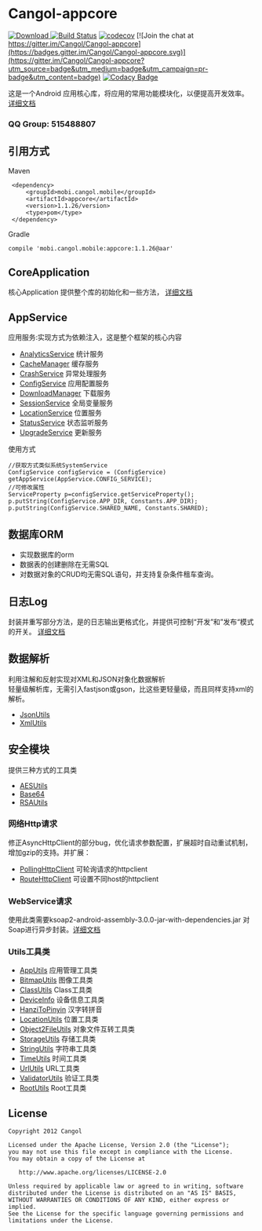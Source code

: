 # Cangol-appcore



[![Download](https://api.bintray.com/packages/cangol/maven/Cangol-appcore/images/download.svg) ](https://bintray.com/cangol/maven/Cangol-appcore/_latestVersion)
[![Build Status](https://travis-ci.org/Cangol/Cangol-appcore.svg?branch=master)](https://travis-ci.org/Cangol/Cangol-appcore)
[![codecov](https://codecov.io/gh/Cangol/Cangol-appcore/branch/master/graph/badge.svg)](https://codecov.io/gh/Cangol/Cangol-appcore)
[![Join the chat at https://gitter.im/Cangol/Cangol-appcore](https://badges.gitter.im/Cangol/Cangol-appcore.svg)](https://gitter.im/Cangol/Cangol-appcore?utm_source=badge&utm_medium=badge&utm_campaign=pr-badge&utm_content=badge)
[![Codacy Badge](https://api.codacy.com/project/badge/Grade/5729a3741d06413fa2da545d8a3838c9)](https://www.codacy.com/app/wxw404/Cangol-appcore?utm_source=github.com&amp;utm_medium=referral&amp;utm_content=Cangol/Cangol-appcore&amp;utm_campaign=Badge_Grade)

这是一个Android 应用核心库，将应用的常用功能模块化，以便提高开发效率。
[详细文档](http://cangol.github.io/Cangol-appcore)  

### QQ Group: 515488807

## 引用方式
Maven

     <dependency>
         <groupId>mobi.cangol.mobile</groupId>
         <artifactId>appcore</artifactId>
         <version>1.1.26/version>
         <type>pom</type>
     </dependency>
Gradle
 
    compile 'mobi.cangol.mobile:appcore:1.1.26@aar'
 
## CoreApplication
核心Application 提供整个库的初始化和一些方法，
[详细文档](http://cangol.github.io/Cangol-appcore/mobi/cangol/mobile/CoreApplication.html)

## AppService
应用服务:实现方式为依赖注入，这是整个框架的核心内容

*   [AnalyticsService](http://cangol.github.io/Cangol-appcore/mobi/cangol/mobile/service/analytics/AnalyticsService.html) 统计服务
* 	[CacheManager](http://cangol.github.io/Cangol-appcore/mobi/cangol/mobile/service/cache/CacheManager.html) 缓存服务
* 	[CrashService](http://cangol.github.io/Cangol-appcore/mobi/cangol/mobile/service/crash/CrashService.html)  异常处理服务
* 	[ConfigService](http://cangol.github.io/Cangol-appcore/mobi/cangol/mobile/service/conf/ConfigService.html)  应用配置服务
* 	[DownloadManager](http://cangol.github.io/Cangol-appcore/mobi/cangol/mobile/service/download/DownloadManager.html)  下载服务
* 	[SessionService](http://cangol.github.io/Cangol-appcore/mobi/cangol/mobile/service/session/SessionService.html) 全局变量服务
* 	[LocationService](http://cangol.github.io/Cangol-appcore/mobi/cangol/mobile/service/location/LocationService.html) 位置服务
* 	[StatusService](http://cangol.github.io/Cangol-appcore/mobi/cangol/mobile/service/status/StatusService.html) 状态监听服务
* 	[UpgradeService](http://cangol.github.io/Cangol-appcore/mobi/cangol/mobile/service/upgrade/UpgradeService.html) 更新服务

使用方式
	
	//获取方式类似系统SystemService
	ConfigService configService = (ConfigService) getAppService(AppService.CONFIG_SERVICE);
	//可修改属性
	ServiceProperty p=configService.getServiceProperty();
	p.putString(ConfigService.APP_DIR, Constants.APP_DIR);
	p.putString(ConfigService.SHARED_NAME, Constants.SHARED);
			
## 数据库ORM

* 实现数据库的orm
* 数据表的创建删除在无需SQL
* 对数据对象的CRUD均无需SQL语句，并支持复杂条件租车查询。

## 日志Log
封装并重写部分方法，是的日志输出更格式化，并提供可控制“开发”和”发布“模式的开关。
[详细文档](http://cangol.github.io/Cangol-appcore/mobi/cangol/mobile/logging/Log.html)

## 数据解析
利用注解和反射实现对XML和JSON对象化数据解析  
 轻量级解析库，无需引入fastjson或gson，比这些更轻量级，而且同样支持xml的解析。
 
* [JsonUtils](http://cangol.github.io/Cangol-appcore/mobi/cangol/mobile/parser/JsonUtils.html)
* [XmlUtils](http://cangol.github.io/Cangol-appcore/mobi/cangol/mobile/parser/XmlUtils.html)

## 安全模块
提供三种方式的工具类

* [AESUtils](http://cangol.github.io/Cangol-appcore/mobi/cangol/mobile/security/AESUtils.html)
* [Base64](http://cangol.github.io/Cangol-appcore/mobi/cangol/mobile/security/Base64.html)
* [RSAUtils](http://cangol.github.io/Cangol-appcore/mobi/cangol/mobile/security/RSAUtils.html)

### 网络Http请求

修正AsyncHttpClient的部分bug，优化请求参数配置，扩展超时自动重试机制，增加gzip的支持。并扩展：

* [PollingHttpClient](http://cangol.github.io/Cangol-appcore/mobi/cangol/mobile/http/polling/PollingHttpClient.html) 可轮询请求的httpclient
* [RouteHttpClient](http://cangol.github.io/Cangol-appcore/mobi/cangol/mobile/http/route/RouteHttpClient.html) 可设置不同host的httpclient

### WebService请求
使用此类需要ksoap2-android-assembly-3.0.0-jar-with-dependencies.jar 对Soap进行异步封装。[详细文档](http://cangol.github.io/Cangol-appcore/mobi/cangol/mobile/soap/SoapClient.html)



### Utils工具类

*   [AppUtils](http://cangol.github.io/Cangol-appcore/mobi/cangol/mobile/utils/AppUtils.html) 应用管理工具类
* 	[BitmapUtils](http://cangol.github.io/Cangol-appcore/mobi/cangol/mobile/utils/BitmapUtils.html) 图像工具类
* 	[ClassUtils](http://cangol.github.io/Cangol-appcore/mobi/cangol/mobile/utils/ClassUtils.html) Class工具类
* 	[DeviceInfo](http://cangol.github.io/Cangol-appcore/mobi/cangol/mobile/utils/DeviceInfo.html) 设备信息工具类
* 	[HanziToPinyin](http://cangol.github.io/Cangol-appcore/mobi/cangol/mobile/utils/HanziToPinyin.html) 汉字转拼音
* 	[LocationUtils](http://cangol.github.io/Cangol-appcore/mobi/cangol/mobile/utils/LocationUtils.html) 位置工具类
* 	[Object2FileUtils](http://cangol.github.io/Cangol-appcore/mobi/cangol/mobile/utils/Object2FileUtils.html) 对象文件互转工具类
* 	[StorageUtils](http://cangol.github.io/Cangol-appcore/mobi/cangol/mobile/utils/StorageUtils.html) 存储工具类
* 	[StringUtils](http://cangol.github.io/Cangol-appcore/mobi/cangol/mobile/utils/StringUtils.html) 字符串工具类
* 	[TimeUtils](http://cangol.github.io/Cangol-appcore/mobi/cangol/mobile/utils/TimeUtils.html) 时间工具类
* 	[UrlUtils](http://cangol.github.io/Cangol-appcore/mobi/cangol/mobile/utils/UrlUtils.html) URL工具类
* 	[ValidatorUtils](http://cangol.github.io/Cangol-appcore/mobi/cangol/mobile/utils/ValidatorUtils.html) 验证工具类
*   [RootUtils](http://cangol.github.io/Cangol-appcore/mobi/cangol/mobile/utils/RootUtils.html) Root工具类

License
-----------

    Copyright 2012 Cangol

    Licensed under the Apache License, Version 2.0 (the "License");
    you may not use this file except in compliance with the License.
    You may obtain a copy of the License at

       http://www.apache.org/licenses/LICENSE-2.0

    Unless required by applicable law or agreed to in writing, software
    distributed under the License is distributed on an "AS IS" BASIS,
    WITHOUT WARRANTIES OR CONDITIONS OF ANY KIND, either express or implied.
    See the License for the specific language governing permissions and
    limitations under the License.


